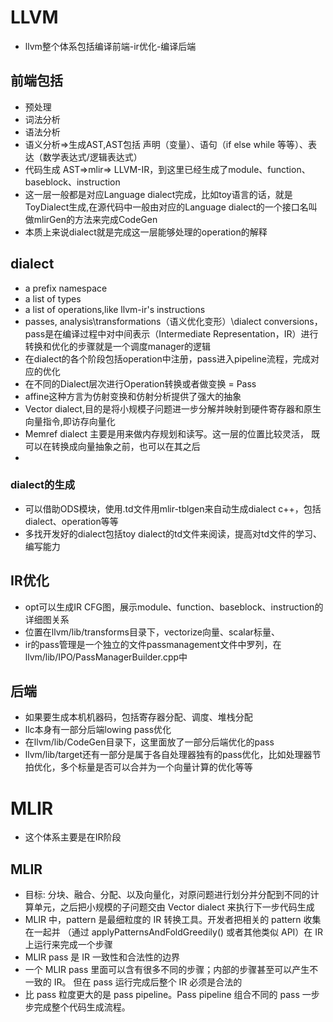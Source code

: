 # LLVM
- llvm整个体系包括编译前端-ir优化-编译后端

## 前端包括
- 预处理
- 词法分析
- 语法分析
- 语义分析=>生成AST,AST包括 声明（变量）、语句（if else while 等等）、表达（数学表达式/逻辑表达式）
- 代码生成 AST=>mlir=> LLVM-IR，到这里已经生成了module、function、baseblock、instruction
- 这一层一般都是对应Language dialect完成，比如toy语言的话，就是ToyDialect生成,在源代码中一般由对应的Language dialect的一个接口名叫做mlirGen的方法来完成CodeGen
- 本质上来说dialect就是完成这一层能够处理的operation的解释

## dialect
- a prefix namespace
- a list of types
- a list of operations,like llvm-ir's instructions
- passes, analysis\transformations（语义优化变形）\dialect conversions，pass是在编译过程中对中间表示（Intermediate Representation，IR）进行转换和优化的步骤就是一个调度manager的逻辑
- 在dialect的各个阶段包括operation中注册，pass进入pipeline流程，完成对应的优化
- 在不同的Dialect层次进行Operation转换或者做变换 = Pass
- affine这种方言为仿射变换和仿射分析提供了强大的抽象
- Vector dialect,目的是将小规模子问题进一步分解并映射到硬件寄存器和原生向量指令,即访存向量化
- Memref dialect 主要是用来做内存规划和读写。这一层的位置比较灵活， 既可以在转换成向量抽象之前，也可以在其之后
- 

### dialect的生成
- 可以借助ODS模块，使用.td文件用mlir-tblgen来自动生成dialect c++，包括dialect、operation等等
- 多找开发好的dialect包括toy dialect的td文件来阅读，提高对td文件的学习、编写能力

## IR优化
- opt可以生成IR CFG图，展示module、function、baseblock、instruction的详细图关系
- 位置在llvm/lib/transforms目录下，vectorize向量、scalar标量、
- ir的pass管理是一个独立的文件passmanagement文件中罗列，在llvm/lib/IPO/PassManagerBuilder.cpp中

## 后端
- 如果要生成本机机器码，包括寄存器分配、调度、堆栈分配
- llc本身有一部分后端lowing pass优化
- 在llvm/lib/CodeGen目录下，这里面放了一部分后端优化的pass
- llvm/lib/target还有一部分是属于各自处理器独有的pass优化，比如处理器节拍优化，多个标量是否可以合并为一个向量计算的优化等等

# MLIR
- 这个体系主要是在IR阶段

## MLIR
- 目标: 分块、融合、分配、以及向量化，对原问题进行划分并分配到不同的计算单元，之后把小规模的子问题交由 Vector dialect 来执行下一步代码生成
- MLIR 中，pattern 是最细粒度的 IR 转换工具。开发者把相关的 pattern 收集在一起并 （通过 applyPatternsAndFoldGreedily() 或者其他类似 API）在 IR 上运行来完成一个步骤
- MLIR pass 是 IR 一致性和合法性的边界
- 一个 MLIR pass 里面可以含有很多不同的步骤；内部的步骤甚至可以产生不一致的 IR。 但在 pass 运行完成后整个 IR 必须是合法的
- 比 pass 粒度更大的是 pass pipeline。Pass pipeline 组合不同的 pass 一步步完成整个代码生成流程。
